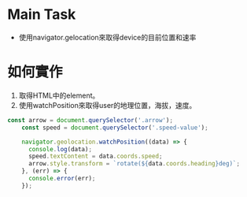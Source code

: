 # Main Task
* 使用navigator.gelocation來取得device的目前位置和速率

# 如何實作
1. 取得HTML中的element。
2. 使用watchPosition來取得user的地理位置，海拔，速度。
```javascript
const arrow = document.querySelector('.arrow');
    const speed = document.querySelector('.speed-value');

    navigator.geolocation.watchPosition((data) => {
      console.log(data);
      speed.textContent = data.coords.speed;
      arrow.style.transform = `rotate(${data.coords.heading}deg)`;
    }, (err) => {
      console.error(err);
    });
```